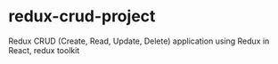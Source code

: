 # redux-crud-project
Redux CRUD (Create, Read, Update, Delete) application using Redux in React, redux toolkit
